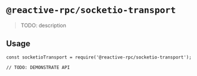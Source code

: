 # `@reactive-rpc/socketio-transport`

> TODO: description

## Usage

```
const socketioTransport = require('@reactive-rpc/socketio-transport');

// TODO: DEMONSTRATE API
```

